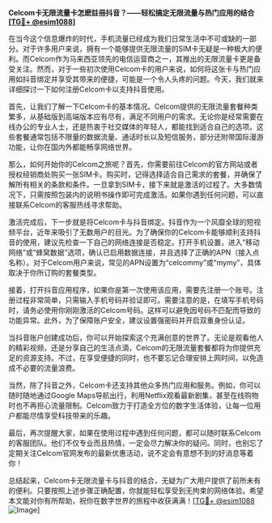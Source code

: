 **Celcom卡无限流量卡怎麽註冊抖音？——轻松搞定无限流量与热门应用的结合[[TG💪+ @esim1088](https://t.me/s/esim1088)]**

在当今这个信息爆炸的时代，手机流量已经成为我们日常生活中不可或缺的一部分。对于许多用户来说，拥有一个能够提供无限流量的SIM卡无疑是一种极大的便利。而Celcom作为马来西亚领先的电信运营商之一，其推出的无限流量卡更是备受关注。然而，对于一些初次使用Celcom卡的用户来说，如何将这张卡与热门应用如抖音绑定并享受其带来的便捷，可能是一个令人头疼的问题。今天，我们就来详细探讨一下如何注册Celcom卡以支持抖音使用。

首先，让我们了解一下Celcom卡的基本情况。Celcom提供的无限流量套餐种类繁多，从基础版到高端版本应有尽有，满足不同用户的需求。无论你是经常需要在线办公的专业人士，还是热衷于社交媒体的年轻人，都能找到适合自己的选项。这些套餐通常包括不限量的数据流量、通话时长以及短信服务，部分还附带国际漫游功能，让你在国内外都能畅享网络世界。

那么，如何开始你的Celcom之旅呢？首先，你需要前往Celcom的官方网站或者授权经销商处购买一张SIM卡。购买时，记得选择适合自己需求的套餐，并确保了解所有相关的条款和条件。一旦拿到SIM卡，接下来就是激活的过程了。大多数情况下，只需按照包装内的说明书操作即可完成激活。如果你遇到任何问题，可以直接联系Celcom的客服热线寻求帮助。

激活完成后，下一步就是将Celcom卡与抖音绑定。抖音作为一个风靡全球的短视频平台，近年来吸引了无数用户的目光。为了确保你的Celcom卡能够顺利支持抖音的使用，建议先检查一下自己的网络连接是否稳定。打开手机设置，进入“移动网络”或“蜂窝数据”选项，确认已启用数据连接，并且选择了正确的APN（接入点名称）。对于Celcom用户来说，常见的APN设置为“celcommy”或“mymy”，具体取决于你所订购的套餐类型。

接着，打开抖音应用程序，如果你是第一次使用该应用，需要先注册一个账号。注册过程非常简单，只需输入手机号码并验证即可。需要注意的是，在填写手机号码时，请务必使用你刚刚激活的Celcom号码。这样可以避免因号码不匹配而导致的功能异常。此外，为了保障账户安全，建议设置强密码并开启双重身份认证。

当抖音账户创建成功后，你可以开始探索这个充满创意的世界了。无论是观看他人的精彩视频，还是分享自己的生活点滴，Celcom的无限流量套餐都将为你提供充足的资源支持。不过，在享受便捷的同时，也不要忘记合理安排上网时间，以免造成不必要的流量浪费。

当然，除了抖音之外，Celcom卡还支持其他众多热门应用和服务。例如，你可以随时随地通过Google Maps导航出行，利用Netflix观看最新剧集，甚至在线购物时也不再担心流量限制。Celcom致力于打造全方位的数字生活体验，让每一位用户都能尽情享受科技带来的乐趣。

最后，再次提醒大家，如果在使用过程中遇到任何问题，都可以随时联系Celcom的客服团队。他们不仅专业而且热情，一定会尽力解决你的疑问。同时，也别忘了定期关注Celcom官网发布的最新优惠活动，说不定会有意想不到的好消息等着你！

总结起来，Celcom卡无限流量卡与抖音的结合，无疑为广大用户提供了前所未有的便利。只要按照上述步骤正确配置，你就能轻松享受到无拘束的网络体验。希望本文能对你有所帮助，祝你在数字世界的旅程中收获满满！[[TG💪+ @esim1088](https://t.me/s/esim1088) ![Image](https://i.postimg.cc/4NQfJmqS/Snipaste-2025-05-13-00-14-12.png)]